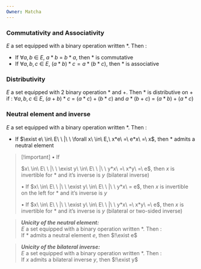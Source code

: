 ```yaml
---
Owner: Matcha
---
```

  
### Commutativity and Associativity
$E$ a set equipped with a binary operation written $*$. Then :
- If $\forall a,b\ \in\ E,\ a*b\ =\ b*a$, then $*$ is commutative
- If $\forall a,b,c\ \in\ E,\ (a*b)*c = a*(b*c)$, then $*$ is associative
  
### Distributivity
$E$ a set equipped with 2 binary operation $*$ and +. Then $*$ is distributive on + if :
$\forall a,b,c\ \in\ E,\ (a+b)*c\ =\ (a*c)+(b*c)$ and $a*(b+c)\ =\ (a*b)+(a*c)$
  
### Neutral element and inverse
$E$ a set equipped with a binary operation written $*$. Then :
- If $\exist e\ \in\ E\ \ |\ \ \forall x\ \in\ E,\ x*e\ =\ e*x\ =\ x$, then $*$ admits a neutral element

> [!important] • If
> 
> $x\ \in\ E\ \ |\ \ \exist y\ \in\ E\ \ |\ \ y*x\ =\ x*y\ =\ e$, then $x$ is invertible for $*$ and it’s inverse is $y$ (bilateral inverse)
> 
> • If $x\ \in\ E\ \ |\ \ \exist y\ \in\ E\ \ |\ \ y*x\ = e$, then $x$ is invertible on the left for $*$ and it’s inverse is $y$
> 
> • If $x\ \in\ E\ \ |\ \ \exist y\ \in\ E\ \ |\ \ y*x\ =\ x*y\ =\ e$, then $x$ is invertible for $*$ and it’s inverse is $y$ (bilateral or two-sided inverse)
  

> _**Unicity of the neutral element:**_  
> $E$ a set equipped with a binary operation written $*$. Then :  
> If $*$ admits a neutral element $e$, then $!\exist e$
  

> _**Unicity of the bilateral inverse:**_  
> $E$ a set equipped with a binary operation written $*$. Then :  
> If $x$ admits a bilateral inverse $y$, then $!\exist y$